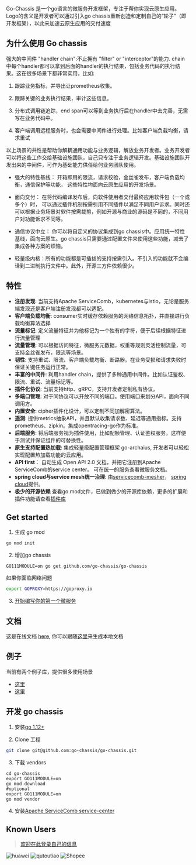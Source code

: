 Go-Chassis 是一个go语言的微服务开发框架，专注于帮你实现云原生应用。Logo的含义是开发者可以通过引入go chassis重新创造和定制自己的“轮子”（即开发框架），以此来加速云原生应用的交付速度

## 为什么使用 Go chassis
强大的中间件 "handler chain":不止拥有 "filter" or "interceptor"的能力. chain中每个handler都可以拿到后面的handler的执行结果，包括业务代码的执行结果。这在很多场景下都非常实用，比如:

1. 跟踪业务指标，并导出让prometheus收集。

2. 跟踪关键的业务执行结果，审计这些信息。

3. 分布式调用链追踪，end span可以等到业务执行后在handler中去完善，无需写在业务代码中。

4. 客户端调用远程服务时，也会需要中间件进行处理。比如客户端负载均衡，请求重试

以上场景的共性是帮助你解耦通用功能与业务逻辑，解放业务开发者。业务开发者可以将这些工作交给基础设施团队，自己只专注于业务逻辑开发。基础设施团队开发出来的中间件，可作为基础能力供任给何业务团队使用。

- 强大的特性基线：
开箱即用的限流，请求校验，金丝雀发布，客户端负载均衡，通信保护等功能，
这些特性均面向云原生应用的开发场景。

- 面向交付：
在将代码编译发布后，向软件使用者交付最终应用软件包（一个或多个）时，
可以通过插件机制按需引用不同插件以满足不同用户诉求。同时还可以根据业务场景对软件按需裁剪，例如开源与商业的源码是不同的，不同用户对功能诉求不同等。

- 通信协议中立：
你可以将自定义的协议集成到go chassis中。应用统一特性基线，面向云原生。go chassis只需要通过配置文件来使用这些功能，减去了集成各种方案的烦恼。

- 轻量级内核：所有的功能都是可插拔的支持按需引入。不引入的功能就不会编译到二进制执行文件中。此外，开源三方件依赖很少。

## 特性

 - **注册发现**: 当前支持Apache ServiceComb，kubernetes与Istio，无论是服务端发现还是客户端注册发现都可以适配。
 - **客户端负载均衡**: consumer实时缓存依赖服务的网络信息拓扑，并直接进行负载均衡算法选择
 - **流量标记**:  定义流量特征并为他标记为一个独有的字符，便于后续根据特征进行流量管理
 - **流量管理**:  可以根据访问特征，微服务元数据，权重等规则灵活控制流量，可支持金丝雀发布，限流等场景。
 - **韧性**:  支持重试、限流、客户端负载均衡、断路器。在业务受损和请求失败时保证关键任务运行正常。
 - **丰富的中间件**:  利用handler chain，提供了多种通用中间件。比如认证鉴权、限流、重试、流量标记等。
 - **插件化协议**: 当前支持http、gRPC，支持开发者定制私有协议。
 - **多端口管理**:  对于同协议可以开放不同的端口。使用端口来划分API，面向不同调用方。
 - **内置安全**: cipher插件化设计，可以定制不同加解密算法。
 - **遥测**:  提供metrics抽象API，并且默认收集请求数、延迟等通用指标。支持prometheus、zipkin。集成opentracing-go作为标准。
 - **后端服务**: 将后端服务视为插件使用，比如配额管理、认证鉴权服务。这样便于测试并保证组件的可替换性。
 - **原生支持配置热加载**: 集成轻量级配置管理框架 go-archaius, 开发者可以轻松实现配置热加载功能的云应用。
 - **API first**： 自动生成 Open API 2.0 文档，并把它注册到Apache ServiceComb的service center。 可在统一的服务查看微服务文档。
 - **spring cloud与service mesh统一治理**: 由[servicecomb-mesher](https://github.com/apache/servicecomb-mesher)， [spring cloud](https://github.com/huaweicloud/spring-cloud-huawei)提供。
 - **极少的开源依赖** 查看go.mod文件，已做到做少的开源库依赖，更多的扩展和插件功能请查看[插件库](https://github.com/go-chassis/go-chassis-extension)

## Get started 
1. 生成 go mod
```bash
go mod init
```
2. 增加go chassis 
```shell script
GO111MODULE=on go get github.com/go-chassis/go-chassis
```
如果你面临网络问题
```bash
export GOPROXY=https://goproxy.io
```

3. [开始编写你的第一个微服务](https://go-chassis.readthedocs.io/en/latest/getstarted/writing-rest.html)


## 文档
这是在线文档 [here](https://go-chassis.readthedocs.io/), 
你可以跟随[这里](docs/README.md)来生成本地文档

## 例子
当前有两个例子库，提供很多使用场景
- [这里](examples)
- [这里](https://github.com/go-chassis/go-chassis-examples)

## 开发 go chassis

1. 安装[go 1.12+](https://golang.org/doc/install) 

2. Clone 工程

```sh
git clone git@github.com:go-chassis/go-chassis.git
```

3. 下载 vendors
```shell
cd go-chassis
export GO111MODULE=on 
go mod download
#optional
export GO111MODULE=on 
go mod vendor
```

4. 安装[Apache ServiceComb service-center](http://servicecomb.apache.org/)

## Known Users

> [欢迎在此登录自己的信息](https://github.com/go-chassis/go-chassis/issues/592)

![huawei](https://raw.githubusercontent.com/go-chassis/go-chassis.github.io/master/known_users/huawei.PNG) 
![qutoutiao](https://raw.githubusercontent.com/go-chassis/go-chassis.github.io/master/known_users/qutoutiao.PNG)
![Shopee](https://raw.githubusercontent.com/go-chassis/go-chassis.github.io/master/known_users/Shopee.png)

